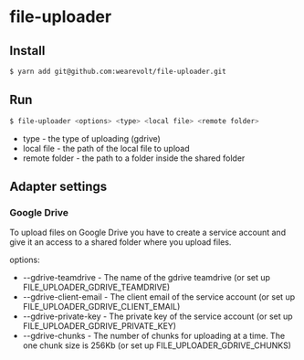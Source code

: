 # file-uploader

## Install

```bash
$ yarn add git@github.com:wearevolt/file-uploader.git
```

## Run

```bash
$ file-uploader <options> <type> <local file> <remote folder>
```

- type - the type of uploading (gdrive)
- local file - the path of the local file to upload
- remote folder - the path to a folder inside the shared folder

## Adapter settings

### Google Drive

To upload files on Google Drive you have to create a service account and give it an access to a shared folder
where you upload files.

options:

- --gdrive-teamdrive - The name of the gdrive teamdrive (or set up FILE_UPLOADER_GDRIVE_TEAMDRIVE)
- --gdrive-client-email - The client email of the service account (or set up FILE_UPLOADER_GDRIVE_CLIENT_EMAIL)
- --gdrive-private-key - The private key of the service account (or set up FILE_UPLOADER_GDRIVE_PRIVATE_KEY)
- --gdrive-chunks - The number of chunks for uploading at a time. The one chunk size is 256Kb (or set up FILE_UPLOADER_GDRIVE_CHUNKS)
